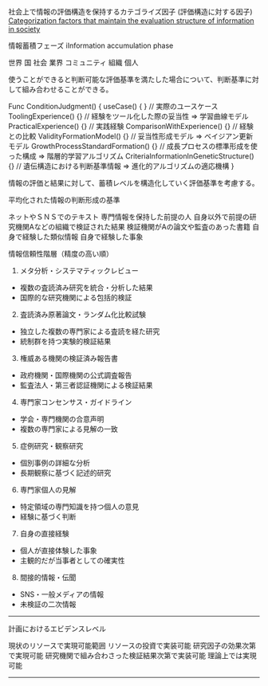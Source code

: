 社会上で情報の評価構造を保持するカテゴライズ因子
(評価構造に対する因子)
[Categorization factors that maintain the evaluation structure of information in society](categorizationFactorsEvaluationStructure)

情報蓄積フェーズ iInformation accumulation phase

世界
国
社会
業界
コミュニティ
組織
個人


使うことができると判断可能な評価基準を満たした場合について、判断基準に対して組み合わせることができる。

Func ConditionJudgment() {
   useCase() {
   }
   // 実際のユースケース
   ToolingExperience() {}
   // 経験をツール化した際の妥当性 => 学習曲線モデル
   PracticalExperience() {}
   // 実践経験
   ComparisonWithExperience() {}
   // 経験との比較
   ValidityFormationModel() {}
   // 妥当性形成モデル => ベイジアン更新モデル
   GrowthProcessStandardFormation() {}
   // 成長プロセスの標準形成を使った構成 => 階層的学習アルゴリズム
   CriteriaInformationInGeneticStructure() {}
   // 遺伝構造における判断基準情報 => 進化的アルゴリズムの適応機構
}

情報の評価と結果に対して、蓄積レベルを構造化していく評価基準を考慮する。


平均化された情報の判断形成の基準

ネットやＳＮＳでのテキスト
専門情報を保持した前提の人
自身以外で前提の研究機関Aなどの組織で検証された結果
検証機関がAの論文や監査のあった書籍
自身で経験した類似情報
自身で経験した事象


情報信頼性階層（精度の高い順）
1. メタ分析・システマティックレビュー
* 複数の査読済み研究を統合・分析した結果
* 国際的な研究機関による包括的検証
2. 査読済み原著論文・ランダム化比較試験
* 独立した複数の専門家による査読を経た研究
* 統制群を持つ実験的検証結果
3. 権威ある機関の検証済み報告書
* 政府機関・国際機関の公式調査報告
* 監査法人・第三者認証機関による検証結果
4. 専門家コンセンサス・ガイドライン
* 学会・専門機関の合意声明
* 複数の専門家による見解の一致
5. 症例研究・観察研究
* 個別事例の詳細な分析
* 長期観察に基づく記述的研究
6. 専門家個人の見解
* 特定領域の専門知識を持つ個人の意見
* 経験に基づく判断
7. 自身の直接経験
* 個人が直接体験した事象
* 主観的だが当事者としての確実性
8. 間接的情報・伝聞
* SNS・一般メディアの情報
* 未検証の二次情報



--------------------------------
計画におけるエビデンスレベル

現状のリソースで実現可能範囲
リソースの投資で実装可能
研究因子の効果次第で実現可能
研究機関で組み合わさった検証結果次第で実装可能
理論上では実現可能

--------------------------------

